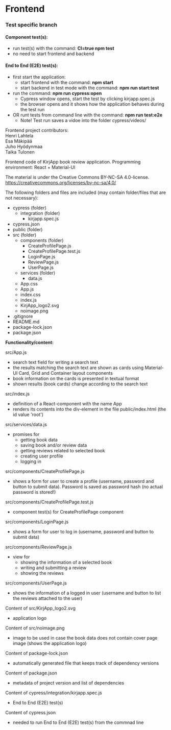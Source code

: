 # Frontend

### Test specific branch

#### Component test(s):
- run test(s) with the command: __CI=true npm test__
- no need to start frontend and backend


#### End to End (E2E) test(s):
- first start the application:
  - start frontend with the command: __npm start__
  - start backend in test mode with the command: __npm run start:test__
- run the command: __npm run cypress:open__
  - Cypress window opens, start the test by clicking kirjapp.spec.js
  - the browser opens and it shows how the application behaves during the test run
- OR runt tests from command line with the command: __npm run test:e2e__
  - Note! Test run saves a vidoe into the folder cypress/videos/

Frontend project contributors:  
Henri Lahtela  
Esa Mäkipää  
Juho Hyödynmaa  
Taika Tulonen

Frontend code of KirjApp book review application. Programming environment: React + Material-UI 

The material is under the Creative Commons BY-NC-SA 4.0-license. https://creativecommons.org/licenses/by-nc-sa/4.0/

The following folders and files are included (may contain folder/files that are not necessary): 

- cypress (folder)
  - integration (folder)
    - kirjapp.spec.js 
- cypress.json
- public (folder) 
- src (folder) 
  - components (folder) 
    - CreateProfilePage.js
    - CreateProfilePage.test.js
    - LoginPage.js 
    - ReviewPage.js
    - UserPage.js 
  - services (folder) 
    - data.js 
  - App.css 
  - App.js 
  - index.css 
  - index.js
  - KirjApp_logo2.svg
  - noimage.png
- .gitignore 
- README.md 
- package-lock.json 
- package.json  

__Functionality/content:__

src/App.js

- search text field for writing a search text 
- the results matching the search text are shown as cards using Material-UI Card, Grid and Container layout components  
- book information on the cards is presented in textual format 
- shown results (book cards) change according to the search text 

src/index.js

- definition of a React-component with the name App
- renders its contents into the div-element in the file public/index.html (the id value 'root')

src/services/data.js

- promises for 
  - getting book data
  - saving book and/or review data
  - getting reviews related to selected book
  - creating user profile
  - logging in

src/components/CreateProfilePage.js

- shows a form for user to create a profile (username, password and button to submit data).
Password is saved as password hash (no actual password is stored!)

src/components/CreateProfilePage.test.js

- component test(s) for CreateProfilePage component 

src/components/LoginPage.js

- shows a form for user to log in (username, password and button to submit data)

src/components/ReviewPage.js

- view for 
  - showing the information of a selected book
  - writing and submitting a review
  - showing the reviews
  
src/components/UserPage.js

- shows the information of a logged in user (username and button to list the reviews attached to the user)

Content of src/KirjApp_logo2.svg

- application logo

Content of src/noimage.png

- image to be used in case the book data does not contain cover page image (shows the application logo)

Content of package-lock.json

- automatically generated file that keeps track of dependency versions

Content of package.json

- metadata of project version and list of dependencies

Content of cypress/integration/kirjapp.spec.js

- End to End (E2E) test(s)

Content of cypress.json

- needed to run End to End (E2E) test(s) from the commnad line
